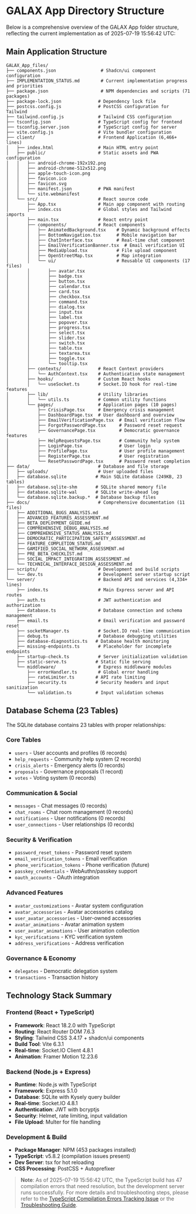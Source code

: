 # GALAX App Directory Structure
<!-- Updated 2025-07-19 15:56:42 UTC: Complete structure review and current state documentation -->

Below is a comprehensive overview of the GALAX App folder structure, reflecting the current implementation as of 2025-07-19 15:56:42 UTC:

## Main Application Structure

```
GALAX_App_files/
├── components.json                 # Shadcn/ui component configuration
├── IMPLEMENTATION_STATUS.md        # Current implementation progress and priorities
├── package.json                    # NPM dependencies and scripts (71 packages)
├── package-lock.json              # Dependency lock file
├── postcss.config.js              # PostCSS configuration for Tailwind
├── tailwind.config.js             # Tailwind CSS configuration
├── tsconfig.json                  # TypeScript config for frontend
├── tsconfig.server.json           # TypeScript config for server
├── vite.config.js                 # Vite bundler configuration
├── client/                        # Frontend Application (6,466+ lines)
│   ├── index.html                 # Main HTML entry point
│   ├── public/                    # Static assets and PWA configuration
│   │   ├── android-chrome-192x192.png
│   │   ├── android-chrome-512x512.png
│   │   ├── apple-touch-icon.png
│   │   ├── favicon.ico
│   │   ├── favicon.svg
│   │   ├── manifest.json          # PWA manifest
│   │   └── site.webmanifest
│   └── src/                       # React source code
│       ├── App.tsx                # Main app component with routing
│       ├── index.css              # Global styles and Tailwind imports
│       ├── main.tsx               # React entry point
│       ├── components/            # React components
│       │   ├── AnimatedBackground.tsx    # Dynamic background effects
│       │   ├── BottomNavigation.tsx      # Mobile navigation bar
│       │   ├── ChatInterface.tsx         # Real-time chat component
│       │   ├── EmailVerificationBanner.tsx  # Email verification UI
│       │   ├── MediaUpload.tsx           # File upload component
│       │   ├── OpenStreetMap.tsx         # Map integration
│       │   └── ui/                       # Reusable UI components (17 files)
│       │       ├── avatar.tsx
│       │       ├── badge.tsx
│       │       ├── button.tsx
│       │       ├── calendar.tsx
│       │       ├── card.tsx
│       │       ├── checkbox.tsx
│       │       ├── command.tsx
│       │       ├── dialog.tsx
│       │       ├── input.tsx
│       │       ├── label.tsx
│       │       ├── popover.tsx
│       │       ├── progress.tsx
│       │       ├── select.tsx
│       │       ├── slider.tsx
│       │       ├── switch.tsx
│       │       ├── table.tsx
│       │       ├── textarea.tsx
│       │       ├── toggle.tsx
│       │       └── tooltip.tsx
│       ├── contexts/              # React Context providers
│       │   └── AuthContext.tsx    # Authentication state management
│       ├── hooks/                 # Custom React hooks
│       │   └── useSocket.ts       # Socket.IO hook for real-time features
│       ├── lib/                   # Utility libraries
│       │   └── utils.ts           # Common utility functions
│       └── pages/                 # Application pages (10 pages)
│           ├── CrisisPage.tsx     # Emergency crisis management
│           ├── DashboardPage.tsx  # User dashboard and overview
│           ├── EmailVerificationPage.tsx  # Email verification flow
│           ├── ForgotPasswordPage.tsx     # Password reset request
│           ├── GovernancePage.tsx         # Democratic governance features
│           ├── HelpRequestsPage.tsx       # Community help system
│           ├── LoginPage.tsx              # User login
│           ├── ProfilePage.tsx            # User profile management
│           ├── RegisterPage.tsx           # User registration
│           └── ResetPasswordPage.tsx      # Password reset completion
├── data/                          # Database and file storage
│   ├── uploads/                   # User uploaded files
│   ├── database.sqlite           # Main SQLite database (249KB, 23 tables)
│   ├── database.sqlite-shm       # SQLite shared memory file
│   ├── database.sqlite-wal       # SQLite write-ahead log
│   └── database.sqlite.backup.*  # Database backup files
├── docs/                          # Comprehensive documentation (11 files)
│   ├── ADDITIONAL_BUGS_ANALYSIS.md
│   ├── ADVANCED_FEATURES_ASSESSMENT.md
│   ├── BETA_DEPLOYMENT_GUIDE.md
│   ├── COMPREHENSIVE_DEBUG_ANALYSIS.md
│   ├── COMPREHENSIVE_STATUS_ANALYSIS.md
│   ├── DEMOCRATIC_PARTICIPATION_SAFETY_ASSESSMENT.md
│   ├── FEATURE_COMPLETION_STATUS.md
│   ├── GAMIFIED_SOCIAL_NETWORK_ASSESSMENT.md
│   ├── PRE_BETA_CHECKLIST.md
│   ├── SOCIAL_IMPACT_INTEGRATION_ASSESSMENT.md
│   └── TECHNICAL_INTERFACE_DESIGN_ASSESSMENT.md
├── scripts/                       # Development and build scripts
│   └── dev.ts                     # Development server startup script
└── server/                        # Backend API and services (4,334+ lines)
    ├── index.ts                   # Main Express server and API routes
    ├── auth.ts                    # JWT authentication and authorization
    ├── database.ts                # Database connection and schema management
    ├── email.ts                   # Email verification and password reset
    ├── socketManager.ts           # Socket.IO real-time communication
    ├── debug.ts                   # Database debugging utilities
    ├── database-diagnostics.ts   # Database health monitoring
    ├── missing-endpoints.ts       # Placeholder for incomplete endpoints
    ├── startup-check.ts           # Server initialization validation
    ├── static-serve.ts           # Static file serving
    └── middleware/                # Express middleware modules
        ├── errorHandler.ts        # Global error handling
        ├── rateLimiter.ts        # API rate limiting
        ├── security.ts           # Security headers and input sanitization
        └── validation.ts         # Input validation schemas
```

## Database Schema (23 Tables)
<!-- Added 2025-07-19 15:56:42 UTC: Current database structure -->

The SQLite database contains 23 tables with proper relationships:

### Core Tables
- `users` - User accounts and profiles (6 records)
- `help_requests` - Community help system (2 records)
- `crisis_alerts` - Emergency alerts (0 records)
- `proposals` - Governance proposals (1 record)
- `votes` - Voting system (0 records)

### Communication & Social
- `messages` - Chat messages (0 records)
- `chat_rooms` - Chat room management (0 records)
- `notifications` - User notifications (0 records)
- `user_connections` - User relationships (0 records)

### Security & Verification
- `password_reset_tokens` - Password reset system
- `email_verification_tokens` - Email verification
- `phone_verification_tokens` - Phone verification (future)
- `passkey_credentials` - WebAuthn/passkey support
- `oauth_accounts` - OAuth integration

### Advanced Features
- `avatar_customizations` - Avatar system configuration
- `avatar_accessories` - Avatar accessories catalog
- `user_avatar_accessories` - User-owned accessories
- `avatar_animations` - Avatar animation system
- `user_avatar_animations` - User animation collection
- `kyc_verifications` - KYC verification system
- `address_verifications` - Address verification

### Governance & Economy
- `delegates` - Democratic delegation system
- `transactions` - Transaction history

## Technology Stack Summary
<!-- Added 2025-07-19 15:56:42 UTC: Technology overview -->

### Frontend (React + TypeScript)
- **Framework**: React 18.2.0 with TypeScript
- **Routing**: React Router DOM 7.6.3
- **Styling**: Tailwind CSS 3.4.17 + shadcn/ui components
- **Build Tool**: Vite 6.3.1
- **Real-time**: Socket.IO Client 4.8.1
- **Animation**: Framer Motion 12.23.6

### Backend (Node.js + Express)
- **Runtime**: Node.js with TypeScript
- **Framework**: Express 5.1.0
- **Database**: SQLite with Kysely query builder
- **Real-time**: Socket.IO 4.8.1
- **Authentication**: JWT with bcryptjs
- **Security**: Helmet, rate limiting, input validation
- **File Upload**: Multer for file handling

### Development & Build
- **Package Manager**: NPM (453 packages installed)
- **TypeScript**: v5.8.2 (compilation issues present)
- **Dev Server**: tsx for hot reloading
- **CSS Processing**: PostCSS + Autoprefixer

> **Note**: As of 2025-07-19 15:56:42 UTC, the TypeScript build has 47 compilation errors that need resolution, but the development server runs successfully. For more details and troubleshooting steps, please refer to the [TypeScript Compilation Errors Tracking Issue](https://github.com/example-org/example-repo/issues/456) or the [Troubleshooting Guide](https://docs.example.com/troubleshooting-typescript-errors).

